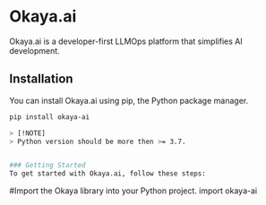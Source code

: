 # Okaya.ai

Okaya.ai is a developer-first LLMOps platform that simplifies AI development.

## Installation
You can install Okaya.ai using pip, the Python package manager.

```bash
pip install okaya-ai

> [!NOTE]
> Python version should be more then >= 3.7.


### Getting Started
To get started with Okaya.ai, follow these steps:
```
#Import the Okaya library into your Python project.
import okaya-ai
```
